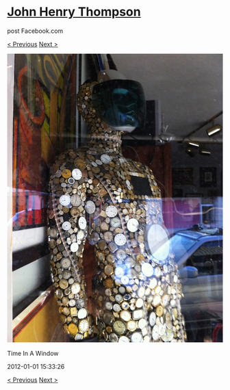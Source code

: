# [John Henry Thompson](../README.md)
post Facebook.com

[< Previous](2012-01-01-10.md) [Next >](2012-01-01-12.md)

[![](../media/2012-01-01/Time-In-A-Window-4.jpg)](../README.md)

Time In A Window

2012-01-01 15:33:26

[< Previous](2012-01-01-10.md) [Next >](2012-01-01-12.md)